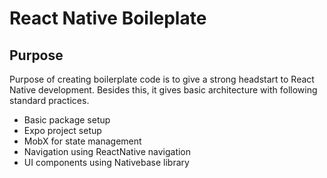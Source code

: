 # React Native Boileplate

## Purpose

Purpose of creating boilerplate code is to give a strong headstart to React Native development.
Besides this, it gives basic architecture with following standard practices.

- Basic package setup
- Expo project setup
- MobX for state management
- Navigation using ReactNative navigation
- UI components using Nativebase library
